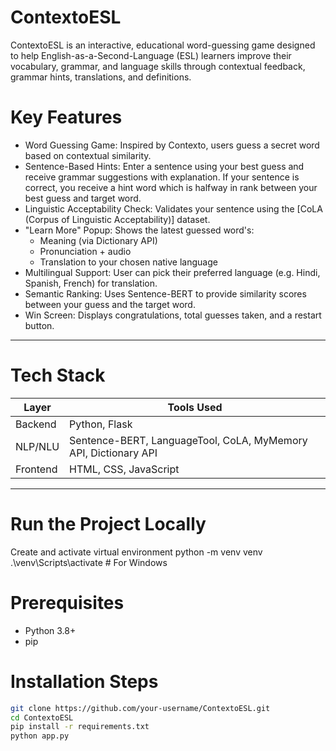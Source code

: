 # ContextoESL

ContextoESL is an interactive, educational word-guessing game designed to help English-as-a-Second-Language (ESL) learners improve their vocabulary, grammar, and language skills through contextual feedback, grammar hints, translations, and definitions.

# Key Features

- Word Guessing Game: Inspired by Contexto, users guess a secret word based on contextual similarity.
- Sentence-Based Hints: Enter a sentence using your best guess and receive grammar suggestions with explanation. If your sentence is correct, you receive a hint word which is halfway in rank between your best guess and target word.
- Linguistic Acceptability Check: Validates your sentence using the [CoLA (Corpus of Linguistic Acceptability)] dataset.
- "Learn More" Popup: Shows the latest guessed word's:
  - Meaning (via Dictionary API)
  - Pronunciation + audio
  - Translation to your chosen native language
- Multilingual Support: User can pick their preferred language (e.g. Hindi, Spanish, French) for translation.
- Semantic Ranking: Uses Sentence-BERT to provide similarity scores between your guess and the target word.
- Win Screen: Displays congratulations, total guesses taken, and a restart button.

---

# Tech Stack

| Layer        | Tools Used                                                                  |
|--------------|-----------------------------------------------------------------------------|
| Backend      | Python, Flask                                                               |
| NLP/NLU      | Sentence-BERT, LanguageTool, CoLA, MyMemory API, Dictionary API             |
| Frontend     | HTML, CSS, JavaScript                                                       |                                        |

---

# Run the Project Locally
Create and activate virtual environment
python -m venv venv
.\venv\Scripts\activate     # For Windows

# Prerequisites

- Python 3.8+
- pip

# Installation Steps

```bash
git clone https://github.com/your-username/ContextoESL.git
cd ContextoESL
pip install -r requirements.txt
python app.py
